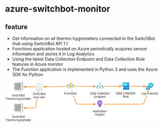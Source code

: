 # azure-switchbot-monitor

## feature

- Get information on all thermo-hygrometers connected to the SwitchBot Hub using SwitchBot API 1.1
- Functions application hosted on Azure periodically acquires sensor information and stores it in Log Analytics
- Using the latest Data Collection Endpoint and Data Collection Rule features in Azure monitor
- The Function application is implemented in Python 3 and uses the Azure SDK for Python

![img](/docs/infra.png)